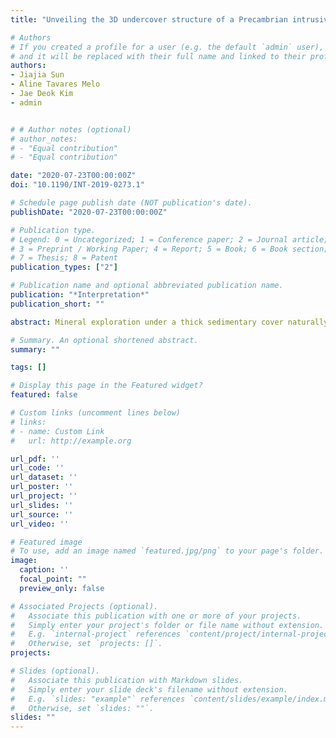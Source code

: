 ```yaml
---
title: "Unveiling the 3D undercover structure of a Precambrian intrusive complex by integrating airborne magnetic and gravity gradient data into 3D quasi-geology model building"

# Authors
# If you created a profile for a user (e.g. the default `admin` user), write the username (folder name) here
# and it will be replaced with their full name and linked to their profile.
authors:
- Jiajia Sun
- Aline Tavares Melo
- Jae Deok Kim
- admin


# # Author notes (optional)
# author_notes:
# - "Equal contribution"
# - "Equal contribution"

date: "2020-07-23T00:00:00Z"
doi: "10.1190/INT-2019-0273.1"

# Schedule page publish date (NOT publication's date).
publishDate: "2020-07-23T00:00:00Z"

# Publication type.
# Legend: 0 = Uncategorized; 1 = Conference paper; 2 = Journal article;
# 3 = Preprint / Working Paper; 4 = Report; 5 = Book; 6 = Book section;
# 7 = Thesis; 8 = Patent
publication_types: ["2"]

# Publication name and optional abbreviated publication name.
publication: "*Interpretation*"
publication_short: ""

abstract: Mineral exploration under a thick sedimentary cover naturally relies on geophysical methods. We have used high-resolution airborne magnetic and gravity gradient data over northeast Iowa to characterize the geology of the concealed Precambrian rocks and evaluate the prospectivity of mineral deposits. Previous researchers have interpreted the magnetic and gravity gradient data in the form of a 2D geologic map of the Precambrian basement rocks, which provides important geophysical constraints on the geologic history and mineral potentials over the Decorah area located in the northeast of Iowa. However, their interpretations are based on 2D data maps and are limited to the two horizontal dimensions. To fully tap into the rich information contained in the high-resolution airborne geophysical data, and to further our understanding of the undercover geology, we have performed separate and joint inversions of magnetic and gravity gradient data to obtain 3D density contrast models and 3D susceptibility models, based on which we carried out geology differentiation. Based on separately inverted physical property values, we have identified 10 geologic units and their spatial distributions in 3D which are all summarized in a 3D quasi-geology model. The extension of 2D geologic interpretation to 3D allows for the discovery of four previously unidentified geologic units, a more detailed classification of the Yavapai country rock, and the identification of the highly anomalous core of the mafic intrusions. Joint inversion allows for the classification of a few geologic units further into several subclasses. We have demonstrated the added value of the construction of a 3D quasi-geology model based on 3D separate and joint inversions.

# Summary. An optional shortened abstract.
summary: ""

tags: []

# Display this page in the Featured widget?
featured: false

# Custom links (uncomment lines below)
# links:
# - name: Custom Link
#   url: http://example.org

url_pdf: ''
url_code: ''
url_dataset: ''
url_poster: ''
url_project: ''
url_slides: ''
url_source: ''
url_video: ''

# Featured image
# To use, add an image named `featured.jpg/png` to your page's folder.
image:
  caption: ''
  focal_point: ""
  preview_only: false

# Associated Projects (optional).
#   Associate this publication with one or more of your projects.
#   Simply enter your project's folder or file name without extension.
#   E.g. `internal-project` references `content/project/internal-project/index.md`.
#   Otherwise, set `projects: []`.
projects: 

# Slides (optional).
#   Associate this publication with Markdown slides.
#   Simply enter your slide deck's filename without extension.
#   E.g. `slides: "example"` references `content/slides/example/index.md`.
#   Otherwise, set `slides: ""`.
slides: ""
---
```

